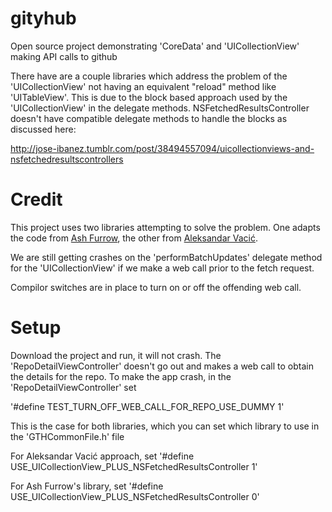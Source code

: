 # gityhub
Open source project demonstrating 'CoreData' and 'UICollectionView' making API calls to github

There have are a couple libraries which address the problem of the 'UICollectionView' not having an equivalent "reload" method like 'UITableView'.  This is due to the block based approach used by the 'UICollectionView' in the delegate methods.  NSFetchedResultsController doesn't have compatible delegate methods to handle the blocks as discussed here:

http://jose-ibanez.tumblr.com/post/38494557094/uicollectionviews-and-nsfetchedresultscontrollers

# Credit

This project uses two libraries attempting to solve the problem.  One adapts the code from [Ash Furrow](https://github.com/ashfurrow/UICollectionView-NSFetchedResultsController), the other from [Aleksandar Vacić](https://github.com/radianttap/UICollectionView-NSFetchedResultsController).

We are still getting crashes on the 'performBatchUpdates' delegate method for the 'UICollectionView' if we make a web call prior to the fetch request.

Compilor switches are in place to turn on or off the offending web call.


# Setup
Download the project and run, it will not crash.  The 'RepoDetailViewController' doesn't go out and makes a web call to obtain the details for the repo.  To make the app crash, in the 'RepoDetailViewController' set

'#define TEST_TURN_OFF_WEB_CALL_FOR_REPO_USE_DUMMY 1'


This is the case for both libraries, which you can set which library to use in the 'GTHCommonFile.h' file

For Aleksandar Vacić approach, set
'#define USE_UICollectionView_PLUS_NSFetchedResultsController 1'

For Ash Furrow's library, set
'#define USE_UICollectionView_PLUS_NSFetchedResultsController 0'




